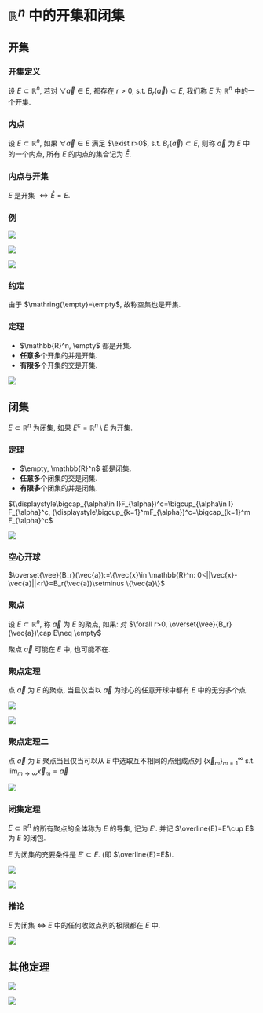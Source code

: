 # $\mathbb{R}^n$ 中的开集和闭集

## 开集

### 开集定义

设  $E\subset \mathbb{R}^n$, 若对 $\forall\vec{a}\in E$, 都存在 $r>0$, s.t. $B_r(\vec{a})\subset E$, 我们称 $E$ 为 $\mathbb{R}^n$ 中的一个开集.

### 内点

设  $E\subset \mathbb{R}^n$, 如果 $\forall\vec{a}\in E$ 满足 $\exist r>0$, s.t. $B_r(\vec{a})\subset E$, 则称 $\vec{a}$ 为 $E$ 中的一个内点, 所有 $E$ 的内点的集合记为 $\mathring{E}$.

### 内点与开集

$E$ 是开集 $\Leftrightarrow \mathring{E}=E$.

### 例

![](./images/2021-03-05-08-52-21.png)

![](./images/2021-03-05-08-52-38.png)

![](./images/2021-03-05-08-55-20.png)

### 约定

由于 $\mathring{\empty}=\empty$, 故称空集也是开集.

### 定理

* $\mathbb{R}^n, \empty$ 都是开集.
* **任意多**个开集的并是开集.
* **有限多**个开集的交是开集.

![](./images/2021-03-05-09-01-35.png)


## 闭集

$E\subset \mathbb{R}^n$ 为闭集, 如果 $E^c = \mathbb{R}^n\setminus E$ 为开集.

### 定理

* $\empty, \mathbb{R}^n$ 都是闭集.
* **任意多**个闭集的交是闭集.
* **有限多**个闭集的并是闭集.

$(\displaystyle\bigcap_{\alpha\in I}F_{\alpha})^c=\bigcup_{\alpha\in I} F_{\alpha}^c, (\displaystyle\bigcup_{k=1}^mF_{\alpha})^c=\bigcap_{k=1}^m F_{\alpha}^c$

![](./images/2021-03-05-09-13-32.png)

### 空心开球

$\overset{\vee}{B_r}(\vec{a}):=\{\vec{x}\in \mathbb{R}^n: 0<||\vec{x}-\vec{a}||<r\}=B_r(\vec{a})\setminus \{\vec{a}\}$

### 聚点

设 $E\subset \mathbb{R}^n$, 称 $\vec{a}$ 为 $E$ 的聚点, 如果: 对 $\forall r>0, \overset{\vee}{B_r}(\vec{a})\cap E\neq \empty$

聚点 $\vec{a}$ 可能在 $E$ 中, 也可能不在.

### 聚点定理

点 $\vec{a}$ 为 $E$ 的聚点, 当且仅当以 $\vec{a}$ 为球心的任意开球中都有 $E$ 中的无穷多个点.

![](./images/2021-03-05-09-35-59.png)

![](./images/2021-03-05-09-35-41.png)

### 聚点定理二

点 $\vec{a}$ 为 $E$ 聚点当且仅当可以从 $E$ 中选取互不相同的点组成点列 $\{\vec{x}_m\}_{m=1}^{\infty}$ s.t. $\displaystyle\lim_{m\to \infty}\vec{x}_m=\vec{a}$

![](./images/2021-03-05-09-40-12.png)

### 闭集定理

$E\subset \mathbb{R}^n$ 的所有聚点的全体称为 $E$ 的导集, 记为 $E'$. 并记 $\overline{E}=E'\cup E$ 为 $E$ 的闭包.

$E$ 为闭集的充要条件是 $E'\subset E$. (即 $\overline{E}=E$).

![](./images/2021-03-05-09-58-05.png)

![](./images/2021-03-05-09-58-30.png)

### 推论

$E$ 为闭集 $\Leftrightarrow$ $E$ 中的任何收敛点列的极限都在 $E$ 中.

![](./images/2021-03-05-10-00-11.png)

## 其他定理

![](./images/2021-03-05-09-53-11.png)

![](./images/2021-03-05-09-56-35.png)